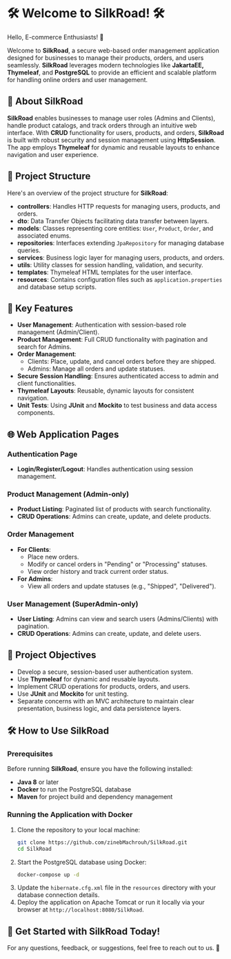 # 🛠️ Welcome to SilkRoad! 🛠️

Hello, E-commerce Enthusiasts! 👋

Welcome to **SilkRoad**, a secure web-based order management application designed for businesses to manage their products, orders, and users seamlessly. **SilkRoad** leverages modern technologies like **JakartaEE, Thymeleaf**, and **PostgreSQL** to provide an efficient and scalable platform for handling online orders and user management.

## 🚀 About SilkRoad

**SilkRoad** enables businesses to manage user roles (Admins and Clients), handle product catalogs, and track orders through an intuitive web interface. With **CRUD** functionality for users, products, and orders, **SilkRoad** is built with robust security and session management using **HttpSession**. The app employs **Thymeleaf** for dynamic and reusable layouts to enhance navigation and user experience.

## 📁 Project Structure

Here's an overview of the project structure for **SilkRoad**:

- **controllers**: Handles HTTP requests for managing users, products, and orders.
- **dto**: Data Transfer Objects facilitating data transfer between layers.
- **models**: Classes representing core entities: `User`, `Product`, `Order`, and associated enums.
- **repositories**: Interfaces extending `JpaRepository` for managing database queries.
- **services**: Business logic layer for managing users, products, and orders.
- **utils**: Utility classes for session handling, validation, and security.
- **templates**: Thymeleaf HTML templates for the user interface.
- **resources**: Contains configuration files such as `application.properties` and database setup scripts.

## 🧩 Key Features

- **User Management**: Authentication with session-based role management (Admin/Client).
- **Product Management**: Full CRUD functionality with pagination and search for Admins.
- **Order Management**:
    - Clients: Place, update, and cancel orders before they are shipped.
    - Admins: Manage all orders and update statuses.
- **Secure Session Handling**: Ensures authenticated access to admin and client functionalities.
- **Thymeleaf Layouts**: Reusable, dynamic layouts for consistent navigation.
- **Unit Tests**: Using **JUnit** and **Mockito** to test business and data access components.

## 🌐 Web Application Pages

### Authentication Page
- **Login/Register/Logout**: Handles authentication using session management.

### Product Management (Admin-only)
- **Product Listing**: Paginated list of products with search functionality.
- **CRUD Operations**: Admins can create, update, and delete products.

### Order Management
- **For Clients**:
    - Place new orders.
    - Modify or cancel orders in "Pending" or "Processing" statuses.
    - View order history and track current order status.
- **For Admins**:
    - View all orders and update statuses (e.g., "Shipped", "Delivered").

### User Management (SuperAdmin-only)
- **User Listing**: Admins can view and search users (Admins/Clients) with pagination.
- **CRUD Operations**: Admins can create, update, and delete users.

## 🎯 Project Objectives

- Develop a secure, session-based user authentication system.
- Use **Thymeleaf** for dynamic and reusable layouts.
- Implement CRUD operations for products, orders, and users.
- Use **JUnit** and **Mockito** for unit testing.
- Separate concerns with an MVC architecture to maintain clear presentation, business logic, and data persistence layers.

## 🛠️ How to Use SilkRoad

### Prerequisites

Before running **SilkRoad**, ensure you have the following installed:

- **Java 8** or later
- **Docker** to run the PostgreSQL database
- **Maven** for project build and dependency management

### Running the Application with Docker

1. Clone the repository to your local machine:
   ```bash
   git clone https://github.com/zinebMachrouh/SilkRoad.git
   cd SilkRoad

2. Start the PostgreSQL database using Docker:
   ```bash
   docker-compose up -d
3. Update the `hibernate.cfg.xml` file in the `resources` directory with your database connection details.
4. Deploy the application on Apache Tomcat or run it locally via your browser at `http://localhost:8080/SilkRoad`.


## 🎉 Get Started with SilkRoad Today!

For any questions, feedback, or suggestions, feel free to reach out to us. 📧